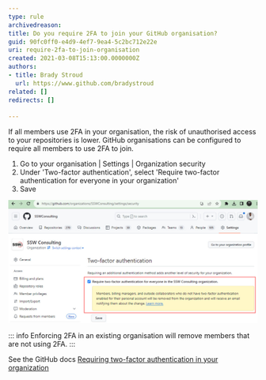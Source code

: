 ```yaml
---
type: rule
archivedreason:
title: Do you require 2FA to join your GitHub organisation?
guid: 90fc0ff0-e4d9-4ef7-9ea4-5c2bc712e22e
uri: require-2fa-to-join-organisation
created: 2021-03-08T15:13:00.0000000Z
authors:
- title: Brady Stroud
  url: https://www.github.com/bradystroud
related: []
redirects: []

---
```



If all members use 2FA in your organisation, the risk of unauthorised access to your repositories is lower. GitHub organisations can be configured to require all members to use 2FA to join.

<!--endintro-->

1. Go to your organisation | Settings | Organization security
2. Under 'Two-factor authentication', select 'Require two-factor authentication for everyone in your organization'
3. Save

![Figure: Require 2FA in your organisation](/rules/require-2fa-to-join-organisation/github.jpg)

::: info
Enforcing 2FA in an existing organisation will remove members that are not using 2FA.
:::

See the GitHub docs [Requiring two-factor authentication in your organization](https://docs.github.com/en/organizations/keeping-your-organization-secure/requiring-two-factor-authentication-in-your-organization)

